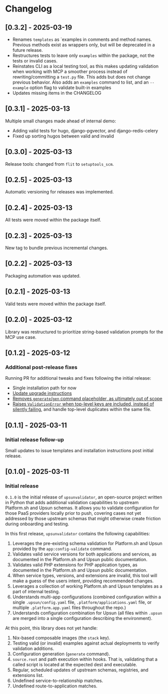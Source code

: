 # Changelog

## [0.3.2] - 2025-03-19

- Renames `templates` as `examples in comments and method names. Previous methods exist as wrappers only, but will be deprecated in a future release.
- Restructures tests to leave only `examples` within the package, not the tests or invalid cases.
- Reinstates CLI as a local testing tool, as this makes updating validation when working with MCP a smoother process instead of rewriting/committing a `test.py` file. This adds but does not change previous behavior. Also adds an `examples` command to list, and an `--example` option flag to validate built-in examples
- Updates missing items in the CHANGELOG

## [0.3.1] - 2025-03-13

Multiple small changes made ahead of internal demo:

- Adding valid tests for hugo, django-pgvector, and django-redis-celery
- Fixed up sorting hugos between valid and invalid

## [0.3.0] - 2025-03-13

Release tools: changed from `flit` to `setuptools_scm`.

## [0.2.5] - 2025-03-13

Automatic versioning for releases was implemented.

## [0.2.4] - 2025-03-13

All tests were moved within the package itself.

## [0.2.3] - 2025-03-13

New tag to bundle previous incremental changes.

## [0.2.2] - 2025-03-13

Packaging automation was updated.

## [0.2.1] - 2025-03-13

Valid tests were moved within the package itself.

## [0.2.0] - 2025-03-12

Library was restructured to prioritize string-based validation prompts for the MCP use case.

## [0.1.2] - 2025-03-12

### Additional post-release fixes

Running PR for additional tweaks and fixes following the initial release:

- Single installation path for now
- [Update upgrade instructions](https://github.com/Jeck-ai/upsunvalidator/issues/13)
- [Removes `generate`/`gen` command placeholder, as ultimately out of scope](https://github.com/Jeck-ai/upsunvalidator/issues/16)
- [Raises `ValidationError` when top-level keys are included, instead of silently failing](https://github.com/Jeck-ai/upsunvalidator/issues/17), and handle top-level duplicates within the same file.

## [0.1.1] - 2025-03-11

### Initial release follow-up

Small updates to issue templates and installation instructions post initial release.

## [0.1.0] - 2025-03-11

### Initial release

`0.1.0` is the initial release of `upsunvalidator`, an open-source project written in Python that adds additional validation capabilities to upstream Platform.sh and Upsun schemas.
It allows you to validate configuration for those PaaS providers locally prior to push, covering cases not yet addressed by those upstream schemas that might otherwise create friction during onboarding and testing. 

In this first release, `upsunvalidator` contains the following capabilities:

1. Leverages the pre-existing schema validation for Platform.sh and Upsun provided by the `app:config-validate` command.
1. Validates valid service versions for both applications and services, as documented in the Platform.sh and Upsun public documentation.
1. Validates valid PHP extensions for PHP application types, as documented in the Platform.sh and Upsun public documentation.
1. When service types, versions, and extensions are invalid, this tool will make a guess of the users intent, providing recommended changes.
1. Leverages a collection of working Platform.sh and Upsun templates as a part of internal testing.
1. Understands multi-app configurations (combined configuration within a single `.upsun/config.yaml` file, `.platform/applications.yaml` file, or multiple `.platform.app.yaml` files throughout the repo.)
1. Understands configuration combination for Upsun (all files within `.upsun` are merged into a single configuration describing the environment).

At this point, this library does not yet handle:

1. Nix-based composable images (the `stack` key).
1. Testing valid (or invalid) examples against actual deployments to verify validation additions.
1. Configuration generation (`generate` command).
1. `source.root` and path execution within hooks. That is, validating that a called script is located at the expected dest and executable.
1. Regular, scheduled updates of upstream schemas, registries, and extensions list.
1. Undefined service-to-relationship matches.
1. Undefined route-to-application matches.
